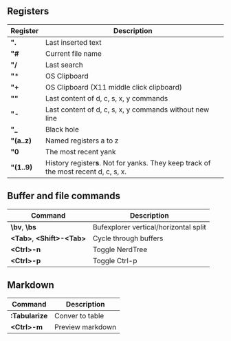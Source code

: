 ## Registers

Register                    | Description
----------------------------|----------------------------------------
**".**                      | Last inserted text
**"#**                      | Current file name
**"/**                      | Last search
**"***                      | OS Clipboard
**"+**                      | OS Clipboard (X11 middle click clipboard)
**""**                      | Last content of d, c, s, x, y commands
**"-**                      | Last content of d, c, s, x, y commands without new line
**"_**                      | Black hole
**"(a..z)**                 | Named registers a to z
**"0**                      | The most recent yank
**"(1..9)**                 | History register**s**. Not for yanks. They keep track of the most recent d, c, s, x.




## Buffer and file commands

Command                                        | Description
---------------                                | ----------------------------------------
**\bv**, **\bs**                               | Bufexplorer vertical/horizontal split
**&lt;Tab&gt;**, **&lt;Shift&gt;-&lt;Tab&gt;** | Cycle through buffers
**&lt;Ctrl&gt;-n**                             | Toggle NerdTree
**&lt;Ctrl&gt;-p**                             | Toggle Ctrl-p

## Markdown

Command            | Description
-----------------  | --------
**:Tabularize**    | Conver to table
**&lt;Ctrl&gt;-m** | Preview markdown
